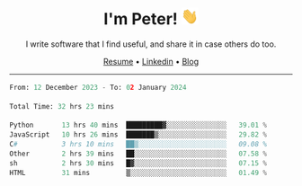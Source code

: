 <h1 align="center">I'm Peter! <img src="https://raw.githubusercontent.com/peterrauscher/peterrauscher/master/wave.gif" width="30px" height="30px" /></h1>
<p align="center">I write software that I find useful, and share it in case others do too.</p>
<p align="center">
  <a href="https://peterrauscher.github.io/peterrauscher/resume.pdf">Resume</a> •
  <a href="https://www.linkedin.com/in/peter-rauscher">Linkedin</a> •
  <a href="https://peterrauscher.com">Blog</a>
</p>
<hr/>
<!--START_SECTION:waka-->

```python
From: 12 December 2023 - To: 02 January 2024

Total Time: 32 hrs 23 mins

Python       13 hrs 40 mins  █████████▓░░░░░░░░░░░░░░░   39.01 %
JavaScript   10 hrs 26 mins  ███████▒░░░░░░░░░░░░░░░░░   29.82 %
C#           3 hrs 10 mins   ██▒░░░░░░░░░░░░░░░░░░░░░░   09.08 %
Other        2 hrs 39 mins   ██░░░░░░░░░░░░░░░░░░░░░░░   07.58 %
sh           2 hrs 30 mins   █▓░░░░░░░░░░░░░░░░░░░░░░░   07.15 %
HTML         31 mins         ▒░░░░░░░░░░░░░░░░░░░░░░░░   01.49 %
```

<!--END_SECTION:waka-->
